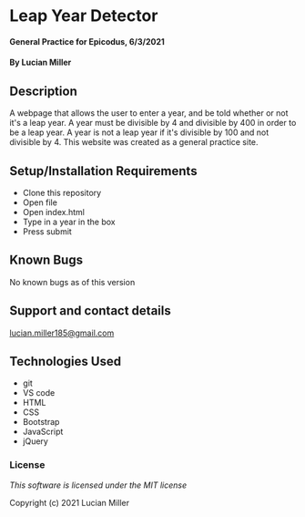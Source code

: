 # Leap Year Detector

#### General Practice for Epicodus, 6/3/2021

#### By Lucian Miller

## Description

A webpage that allows the user to enter a year, and be told whether or not it's a leap year. A year must be divisible by 4 and divisible by 400 in order to be a leap year. A year is not a leap year if it's divisible by 100 and not divisible by 4. This website was created as a general practice site.

## Setup/Installation Requirements

* Clone this repository
* Open file
* Open index.html
* Type in a year in the box
* Press submit

## Known Bugs

No known bugs as of this version

## Support and contact details

lucian.miller185@gmail.com

## Technologies Used

* git
* VS code
* HTML
* CSS
* Bootstrap
* JavaScript
* jQuery

### License

*This software is licensed under the MIT license*

Copyright (c) 2021 Lucian Miller
